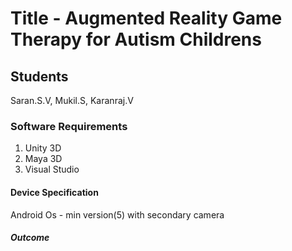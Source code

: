 # Title - Augmented Reality Game Therapy for Autism Childrens
## Students
Saran.S.V, Mukil.S, Karanraj.V
### Software Requirements
1. Unity 3D
2. Maya 3D
3. Visual Studio
#### Device Specification
Android Os - min version(5)
with secondary camera
##### Outcome
